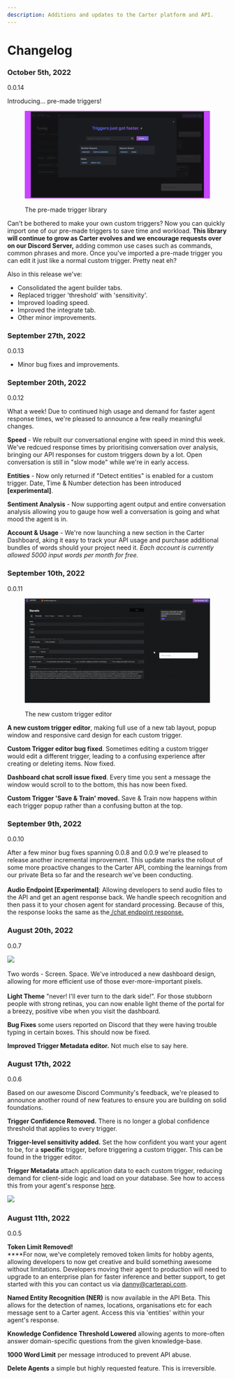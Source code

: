 ```yaml
---
description: Additions and updates to the Carter platform and API.
---
```


# Changelog

### October 5th, 2022

0.0.14

Introducing... pre-made triggers!

<figure><img src=".gitbook/assets/screely-1664982232803.png" alt=""><figcaption><p>The pre-made trigger library</p></figcaption></figure>

Can't be bothered to make your own custom triggers? Now you can quickly import one of our pre-made triggers to save time and workload. **This library will continue to grow as Carter evolves and we encourage requests over on our Discord Server,** adding common use cases such as commands, common phrases and more. Once you've imported a pre-made trigger you can edit it just like a normal custom trigger. Pretty neat eh?

Also in this release we've:

* Consolidated the agent builder tabs.
* Replaced trigger 'threshold' with 'sensitivity'.
* Improved loading speed.
* Improved the integrate tab.
* Other minor improvements.

### September 27th, 2022

0.0.13&#x20;

* Minor bug fixes and improvements.

### September 20th, 2022

0.0.12

What a week! Due to continued high usage and demand for faster agent response times, we're pleased to announce a few really meaningful changes.

**Speed** - We rebuilt our conversational engine with speed in mind this week. We've redcued response times by prioritising conversation over analysis, bringing our API responses for custom triggers down by a lot. Open conversation is still in "slow mode" while we're in early access.

**Entities** - Now only returned if "Detect entities" is enabled for a custom trigger. Date, Time & Number detection has been introduced **\[experimental]**.

**Sentiment Analysis** - Now supporting agent output and entire conversation analysis allowing you to gauge how well a conversation is going and what mood the agent is in.

**Account & Usage** - We're now launching a new section in the Carter Dashboard, aking it easy to track your API usage and purchase additional bundles of words should your project need it. _Each account is currently allowed 5000 input words per month for free._

### September 10th, 2022

0.0.11

<figure><img src=".gitbook/assets/Untitled design (1).gif" alt=""><figcaption><p>The new custom trigger editor</p></figcaption></figure>

**A new custom trigger editor**, making full use of a new tab layout, popup window and responsive card design for each custom trigger.&#x20;

**Custom Trigger editor bug fixed**. Sometimes editing a custom trigger would edit a different trigger, leading to a confusing experience after creating or deleting items. Now fixed.

**Dashboard chat scroll issue fixed**. Every time you sent a message the window would scroll to to the bottom, this has now been fixed.

**Custom Trigger 'Save & Train' moved.** Save & Train now happens within each trigger popup rather than a confusing button at the top.&#x20;

### September 9th, 2022

0.0.10

After a few minor bug fixes spanning 0.0.8 and 0.0.9 we're pleased to release another incremental improvement. This update marks the rollout of some more proactive changes to the Carter API, combing the learnings from our private Beta so far and the research we've been conducting. \
\
**Audio Endpoint \[Experimental]**: Allowing developers to send audio files to the API and get an agent response back. We handle speech recognition and then pass it to your chosen agent for standard processing. Because of this, the response looks the same as the[ /chat endpoint response.](carter-api/api-response.md)

### **August 20th, 2022**

0.0.7

![](<.gitbook/assets/meet lari. (1).png>)

Two words - Screen. Space. We've introduced a new dashboard design, allowing for more efficient use of those ever-more-important pixels. \
\
**Light Theme** "never! I'll ever turn to the dark side!". For those stubborn people with strong retinas, you can now enable light theme of the portal for a breezy, positive vibe when you visit the dashboard.

**Bug Fixes** some users reported on Discord that they were having trouble typing in certain boxes. This should now be fixed.

**Improved Trigger Metadata editor.** Not much else to say here.&#x20;

### **August 17th, 2022**

0.0.6

Based on our awesome Discord Community's feedback, we're pleased to announce another round of new features to ensure you are building on solid foundations.

**Trigger Confidence Removed.** There is no longer a global confidence threshold that applies to every trigger.&#x20;

**Trigger-level sensitivity added.** Set the how confident you want your agent to be, for a **specific** trigger, before triggering a custom trigger. This can be found in the trigger editor.

**Trigger Metadata** attach application data to each custom trigger, reducing demand for client-side logic and load on your database. See how to access this from your agent's response [here](carter-api/api-response.md).

![](<.gitbook/assets/Screenshot 2022-08-17 at 13.11.17.png>)



### **August 11th, 2022**

0.0.5

**Token Limit Removed!** \
****For now, we've completely removed token limits for hobby agents, allowing developers to now get creative and build something awesome without limitations. Developers moving their agent to production will need to upgrade to an enterprise plan for faster inference and better support, to get started with this you can contact us via danny@carterapi.com.

**Named Entity Recognition (NER)** is now available in the API Beta. This allows for the detection of names, locations, organisations etc for each message sent to a Carter agent. Access this via 'entities' within your agent's response.

**Knowledge Confidence Threshold Lowered** allowing agents to more-often answer domain-specific questions from the given knowledge-base.

**1000 Word Limit** per message introduced to prevent API abuse.

**Delete Agents** a simple but highly requested feature. This is irreversible.
